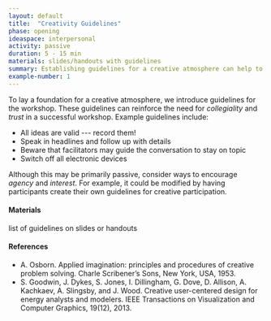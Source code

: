 ```yaml
---
layout: default
title:  "Creativity Guidelines"
phase: opening
ideaspace: interpersonal
activity: passive
duration: 5 - 15 min
materials: slides/handouts with guidelines
summary: Establishing guidelines for a creative atmosphere can help to set the tone for the workshop.
example-number: 1
---
```


To lay a foundation for a creative atmosphere, we introduce guidelines for the workshop. These guidelines can reinforce the need for _collegiality_ and _trust_ in a successful workshop. Example guidelines include:
- All ideas are valid --- record them!
- Speak in headlines and follow up with details
- Beware that facilitators may guide the conversation to stay on topic
- Switch off all electronic devices

Although this may be primarily passive, consider ways to encourage _agency_ and _interest_. For example, it could be modified by having participants create their own guidelines for creative participation.

#### Materials
list of guidelines on slides or handouts

#### References
- A. Osborn. Applied imagination: principles and procedures of creative
problem solving. Charle Scribener’s Sons, New York, USA, 1953.
- S. Goodwin, J. Dykes, S. Jones, I. Dillingham, G. Dove, D. Allison, A. Kachkaev, A. Slingsby, and J. Wood. Creative user-centered design for energy analysts and modelers. IEEE Transactions on Visualization and Computer Graphics, 19(12), 2013.
